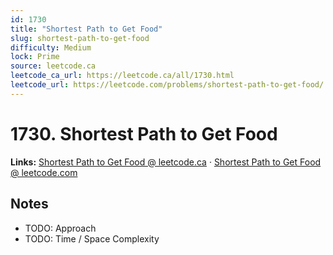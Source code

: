```yaml
--- 
id: 1730
title: "Shortest Path to Get Food"
slug: shortest-path-to-get-food
difficulty: Medium
lock: Prime
source: leetcode.ca
leetcode_ca_url: https://leetcode.ca/all/1730.html
leetcode_url: https://leetcode.com/problems/shortest-path-to-get-food/
---
```


# 1730. Shortest Path to Get Food

**Links:** [Shortest Path to Get Food @ leetcode.ca](https://leetcode.ca/all/1730.html) · [Shortest Path to Get Food @ leetcode.com](https://leetcode.com/problems/shortest-path-to-get-food/)

## Notes
- TODO: Approach
- TODO: Time / Space Complexity
